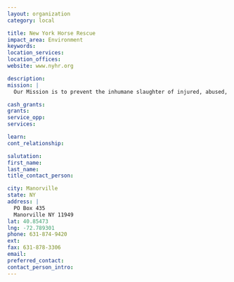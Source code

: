 ```yaml
---
layout: organization
category: local

title: New York Horse Rescue
impact_area: Environment
keywords: 
location_services: 
location_offices: 
website: www.nyhr.org

description: 
mission: |
  Our Mission is to prevent the inhumane slaughter of injured, abused, and unwanted horses. Our goal is to rehabilitate and place these horses in qualified adoptive homes.

cash_grants: 
grants: 
service_opp: 
services: 

learn: 
cont_relationship: 

salutation: 
first_name: 
last_name: 
title_contact_person: 

city: Manorville
state: NY
address: |
  PO Box 435  
  Manorville NY 11949
lat: 40.85473
lng: -72.789301
phone: 631-874-9420
ext: 
fax: 631-878-3306
email: 
preferred_contact: 
contact_person_intro: 
---
```

